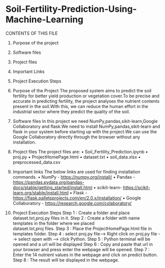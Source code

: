 # Soil-Fertility-Prediction-Using-Machine-Learning

CONTENTS OF THIS FILE
1. Purpose of the project
2. Software files
3. Project files
4. Important Links
5. Project Execution Steps

1. Purpose of the Project
     The proposed system aims to predict the soil fertility for better yield production or vegetation cover.To be precise and accurate in predicting fertility, the project analyses the 
nutrient contents present in the soil.With this, we can reduce the human effort in the industrial sector where they predict the quality of the soil.

2. Software files
     In this project we need NumPy,pandas,sikit-learn,Google Collaboratory and flask.We need to install NumPy,pandas,sikit-learn and flask in your system before starting up with the 
project.We can use the Google Collaboratory directly through the browser without any installation.

3. Project files
    The project files are:
	•	Soil_Fertility_Prediction.ipynb
	•	proj.py
	•	ProjectHomePage.html
	•	dataset.txt
	•	soil_data.xlsx
	•	preprocessed_data.csv

4. Important links
    The below links are used for finding installation commands.
• NumPy - https://numpy.org/install/
• Pandas - https://pandas.pydata.org/pandas-docs/stable/getting_started/install.html
• scikit-learn- https://scikit-learn.org/stable/install.html
• Flask - https://flask.palletsprojects.com/en/2.0.x/installation/
• Google Collaboratory - https://research.google.com/colaboratory/

5. Project Execution Steps
Step 1 : Create a folder and place dataset.txt,proj.py files in it.
Step 2 : Create a folder with name templates in the folder where we placed    
             dataset.txt,proj files.
Step 3 : Place the ProjectHomePage.html file in templates folder.
Step 4 : select proj.py file--> Right click on proj.py file --> select open with --> 
             click Python.
Step 5 : Python terminal will be opened and a url will be displayed
Step 6 : Copy and paste that url in your browser and press enter the webpage 
             will be opened.
Step 7 :  Enter the 14 nutrient values in the webpage and click on predict 
              button.
Step 8 : The result will be displayed in the webpage.






